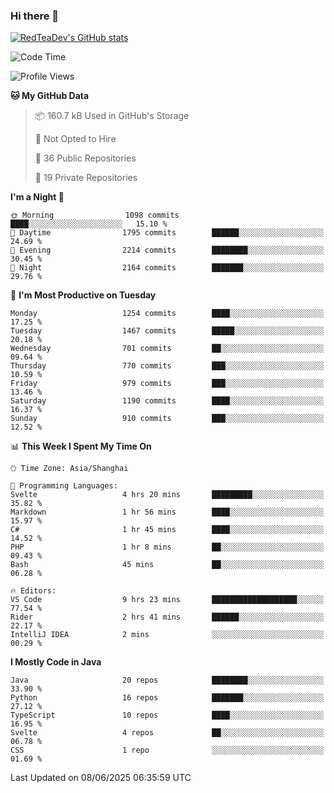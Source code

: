 ### Hi there 👋

<!--
**RedTeaDev/RedTeaDev** is a ✨ _special_ ✨ repository because its `README.md` (this file) appears on your GitHub profile.

Here are some ideas to get you started:

- 🔭 I’m currently working on ...
- 🌱 I’m currently learning ...
- 👯 I’m looking to collaborate on ...
- 🤔 I’m looking for help with ...
- 💬 Ask me about ...
- 📫 How to reach me: ...
- 😄 Pronouns: ...
- ⚡ Fun fact: ...
-->

<!--
[![wakatime](https://wakatime.com/badge/user/6b101ed0-04c0-4490-9283-eb61f2efff96.svg)](https://wakatime.com/@6b101ed0-04c0-4490-9283-eb61f2efff96)
!-->

[![RedTeaDev's GitHub stats](https://github-readme-stats.vercel.app/api?username=RedTeaDev\&include_all_commits=true)](https://github.com/anuraghazra/github-readme-stats)
<!--
[![willianrod's wakatime stats](https://github-readme-stats.vercel.app/api/wakatime?username=RedTeaDev)](https://github.com/anuraghazra/github-readme-stats)
!-->
<!--START_SECTION:waka-->
![Code Time](http://img.shields.io/badge/Code%20Time-3%2C269%20hrs%2021%20mins-blue)

![Profile Views](http://img.shields.io/badge/Profile%20Views-0-blue)

**🐱 My GitHub Data** 

> 📦 160.7 kB Used in GitHub's Storage 
 > 
> 🚫 Not Opted to Hire
 > 
> 📜 36 Public Repositories 
 > 
> 🔑 19 Private Repositories 
 > 
**I'm a Night 🦉** 

```text
🌞 Morning                1098 commits        ████░░░░░░░░░░░░░░░░░░░░░   15.10 % 
🌆 Daytime                1795 commits        ██████░░░░░░░░░░░░░░░░░░░   24.69 % 
🌃 Evening                2214 commits        ████████░░░░░░░░░░░░░░░░░   30.45 % 
🌙 Night                  2164 commits        ███████░░░░░░░░░░░░░░░░░░   29.76 % 
```
📅 **I'm Most Productive on Tuesday** 

```text
Monday                   1254 commits        ████░░░░░░░░░░░░░░░░░░░░░   17.25 % 
Tuesday                  1467 commits        █████░░░░░░░░░░░░░░░░░░░░   20.18 % 
Wednesday                701 commits         ██░░░░░░░░░░░░░░░░░░░░░░░   09.64 % 
Thursday                 770 commits         ███░░░░░░░░░░░░░░░░░░░░░░   10.59 % 
Friday                   979 commits         ███░░░░░░░░░░░░░░░░░░░░░░   13.46 % 
Saturday                 1190 commits        ████░░░░░░░░░░░░░░░░░░░░░   16.37 % 
Sunday                   910 commits         ███░░░░░░░░░░░░░░░░░░░░░░   12.52 % 
```


📊 **This Week I Spent My Time On** 

```text
🕑︎ Time Zone: Asia/Shanghai

💬 Programming Languages: 
Svelte                   4 hrs 20 mins       █████████░░░░░░░░░░░░░░░░   35.82 % 
Markdown                 1 hr 56 mins        ████░░░░░░░░░░░░░░░░░░░░░   15.97 % 
C#                       1 hr 45 mins        ████░░░░░░░░░░░░░░░░░░░░░   14.52 % 
PHP                      1 hr 8 mins         ██░░░░░░░░░░░░░░░░░░░░░░░   09.43 % 
Bash                     45 mins             ██░░░░░░░░░░░░░░░░░░░░░░░   06.28 % 

🔥 Editors: 
VS Code                  9 hrs 23 mins       ███████████████████░░░░░░   77.54 % 
Rider                    2 hrs 41 mins       ██████░░░░░░░░░░░░░░░░░░░   22.17 % 
IntelliJ IDEA            2 mins              ░░░░░░░░░░░░░░░░░░░░░░░░░   00.29 % 
```

**I Mostly Code in Java** 

```text
Java                     20 repos            ████████░░░░░░░░░░░░░░░░░   33.90 % 
Python                   16 repos            ███████░░░░░░░░░░░░░░░░░░   27.12 % 
TypeScript               10 repos            ████░░░░░░░░░░░░░░░░░░░░░   16.95 % 
Svelte                   4 repos             ██░░░░░░░░░░░░░░░░░░░░░░░   06.78 % 
CSS                      1 repo              ░░░░░░░░░░░░░░░░░░░░░░░░░   01.69 % 
```




 Last Updated on 08/06/2025 06:35:59 UTC
<!--END_SECTION:waka-->


